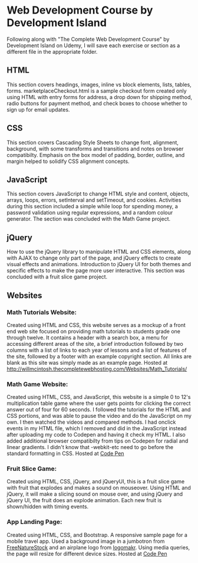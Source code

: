 # Web Development Course by Development Island

Following along with "The Complete Web Development Course" by Development Island on Udemy, I will save each exercise or section as a different file in the appropriate folder.

## HTML

  This section covers headings, images, inline vs block elements, lists, tables, forms.
marketplaceCheckout.html is a sample checkout form created only using HTML with entry forms for address, a drop down for shipping method, radio buttons for payment method, and check boxes to choose whether to sign up for email updates. 

## CSS

  This section covers Cascading Style Sheets to change font, alignment, background, with some transforms and transitions and notes on browser compatibilty. Emphasis on the box model of padding, border, outline, and margin helped to solidify CSS alignment concepts. 

## JavaScript

  This section covers JavaScript to change HTML style and content, objects, arrays, loops, errors, setInterval and setTimeout, and cookies. Activities during this section included a simple while loop for spending money, a password validation using regular expressions, and a random colour generator. The section was concluded with the Math Game project.

## jQuery

  How to use the jQuery library to manipulate HTML and CSS elements, along with AJAX to change only part of the page, and jQuery effects to create visual effects and animations. Introduction to jQuery UI for both themes and specific effects to make the page more user interactive. This section was concluded with a fruit slice game project.

## Websites

### Math Tutorials Website:
  Created using HTML and CSS, this website serves as a mockup of a front end web site focused on providing math tutorials to students grade one through twelve. It contains a header with a search box, a menu for accessing different areas of the site, a brief introduction followed by two columns with a list of links to each year of lessons and a list of features of the site, followed by a footer with an example copyright section. All links are blank as this site was simply made as an example page. Hosted at http://willmcintosh.thecompletewebhosting.com/Websites/Math_Tutorials/

### Math Game Website:
  Created using HTML, CSS, and JavaScript, this website is a simple 0 to 12's multiplication table game where the user gets points for clicking the correct answer out of four for 60 seconds. I followed the tutorials for the HTML and CSS portions, and was able to pause the video and do the JavaScript on my own. I then watched the videos and compared methods. I had onclick events in my HTML file, which I removed and did in the JavaScript instead after uploading my code to Codepen and having it check my HTML. I also added additional browser compatibilty from tips on Codepen for radial and linear gradients. I didn't know that -webkit-etc need to go before the standard formatting in CSS. 
Hosted at [Code Pen](https://codepen.io/WillMcIntosh/full/LzGzVx/)

### Fruit Slice Game:
  Created using HTML, CSS, jQuery, and jQueryUI, this is a fruit slice game with fruit that explodes and makes a sound on mouseover. Using HTML and jQuery, it will make a slicing sound on mouse over, and using jQuery and jQuery UI, the fruit does an explode animation. Each new fruit is shown/hidden with timing events.
  
### App Landing Page:
  Created using HTML, CSS, and Bootstrap. A responsive sample page for a mobile travel app. Used a background image in a jumbotron from [FreeNatureStock](http://freenaturestock.com/) and an airplane logo from [logomakr](https://logomakr.com/). Using media queries, the page will resize for different device sizes.
  Hosted at [Code Pen](https://codepen.io/WillMcIntosh/full/GOprgm/)
